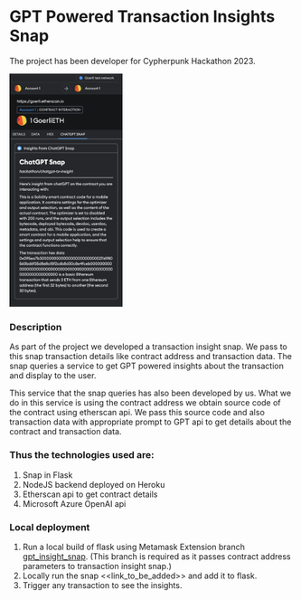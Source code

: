 # GPT Powered Transaction Insights Snap

The project has been developer for Cypherpunk Hackathon 2023.

<img src="https://github.com/MetaMask/gpt-txn-insights/blob/main/demo/demo1.png?raw=true" width="200px" />

### Description
As part of the project we developed a transaction insight snap. We pass to this snap transaction details like contract address and transaction data. The snap queries a service to get GPT powered insights about the transaction and display to the user.

This service that the snap queries has also been developed by us. What we do in this service is using the contract address we obtain source code of the contract using etherscan api. We pass this source code and also transaction data with appropriate prompt to GPT api to get details about the contract and transaction data.

### Thus the technologies used are:
1. Snap in Flask
2. NodeJS backend deployed on Heroku
3. Etherscan api to get contract details
4. Microsoft Azure OpenAI api

### Local deployment
1. Run a local build of flask using Metamask Extension branch [gpt_insight_snap](https://github.com/MetaMask/metamask-extension/tree/gpt_insight_snap). (This branch is required as it passes contract address parameters to transaction insight snap.)
2. Locally run the snap <<link_to_be_added>> and add it to flask.
3. Trigger any transaction to see the insights.
